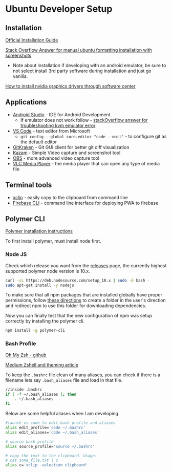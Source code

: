 # Ubuntu Developer Setup

## Installation 

[Official Installation Guide](https://help.ubuntu.com/lts/installation-guide/amd64/index.html)

[Stack Overflow Answer for manual ubuntu formatting installation with screenshots](https://askubuntu.com/a/343352)

* Note about installation if developing with an android emulator, be sure to not select install 3rd party software during installation and just go vanilla. 

[How to install nvidia graphics drivers through software center](https://www.cyberciti.biz/faq/ubuntu-linux-install-nvidia-driver-latest-proprietary-driver/)


## Applications

* [Android Studio](https://developer.android.com/studio/install#linux) - IDE for Android Development
    * If emulator does not work follow - [stackOverflow answer for troubleshooting kvm emulator error](https://stackoverflow.com/a/57653090/7900721)
* [VS Code](https://code.visualstudio.com/docs/?dv=linux64_deb) - text editor from Microsoft
  * `git config --global core.editor "code --wait"` - to configure git as the default editor
* [GitKraken](https://www.gitkraken.com/) - Git GUI client for better git diff visualization
* [Kazam](https://launchpad.net/kazam) - Simple Video capture and screenshot tool
* [OBS](https://obsproject.com/wiki/install-instructions#linux) - more advanced video capture tool
* [VLC Media Player](https://www.videolan.org/vlc/index.html) - the media player that can open any type of media file

## Terminal tools

* [xclip](https://avilpage.com/2014/04/access-clipboard-from-terminal-in.html) - easily copy to the clipboard from command line 
* [Firebase CLI](https://github.com/firebase/firebase-tools) - command line interface for deploying PWA to firebase

## Polymer CLI

[Polymer installation instructions](https://polymer-library.polymer-project.org/3.0/docs/install-3-0#cli)

To first install polymer, must install node first. 

### Node JS

Check which release you want from the [releases](https://github.com/nodesource/distributions/blob/master/README.md#debinstall) page, the currently highest supported polymer node version is 10.x. 

```bash
curl -sL https://deb.nodesource.com/setup_10.x | sudo -E bash -
sudo apt-get install -y nodejs
```     

To make sure that all npm packages that are installed globally have proper permissions, follow [these directions](https://docs.npmjs.com/resolving-eacces-permissions-errors-when-installing-packages-globally) to create a folder in the user's direction and redirect npm to use this folder for downloading dependencies.

Now you can finally test that the new configuration of npm was setup correctly by installing the polymer cli. 

```bash
npm install -g polymer-cli
```

### Bash Profile

[Oh My Zsh - github](https://github.com/robbyrussell/oh-my-zsh)

[Medium Zshell and theming article](https://medium.com/wearetheledger/oh-my-zsh-made-for-cli-lovers-installation-guide-3131ca5491fb)



To keep the `.bashrc` file clean of many aliases, you can check if there is a filename lets say `.bash_aliases` file and load in that file. 

```bash
//inside .bashrc
if [ -f ~/.bash_aliases ]; then
    . ~/.bash_aliases
fi
```

Below are some helpful aliases when I am developing. 

```bash
#launch vs code to edit bash profile and aliases
alias edit_profile='code ~/.bashrc'
alias edit_aliases='code ~/.bash_aliases'

# source bash profile
alias source_profile='source ~/.bashrc'

# copy the text to the clipboard. Usage: 
# cat some_file.txt | c 
alias c='xclip -selection clipboard' 
```

